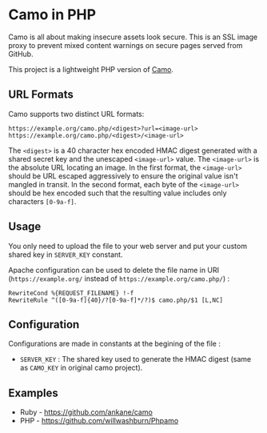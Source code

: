 
# Camo in PHP

Camo is all about making insecure assets look secure. This is an SSL image proxy to prevent mixed content warnings on secure pages served from GitHub.

This project is a lightweight PHP version of [Camo](https://github.com/atmos/camo).

## URL Formats

Camo supports two distinct URL formats:

	https://example.org/camo.php/<digest>?url=<image-url>
	https://example.org/camo.php/<digest>/<image-url>

The `<digest>` is a 40 character hex encoded HMAC digest generated with a shared secret key and the unescaped `<image-url>` value. The `<image-url>` is the absolute URL locating an image. In the first format, the `<image-url>` should be URL escaped aggressively to ensure the original value isn't mangled in transit. In the second format, each byte of the `<image-url>` should be hex encoded such that the resulting value includes only characters `[0-9a-f]`.

## Usage

You only need to upload the file to your web server and put your custom shared key in `SERVER_KEY` constant.

Apache configuration can be used to delete the file name in URI (`https://example.org/` instead of `https://example.org/camo.php/`) :

	RewriteCond %{REQUEST_FILENAME} !-f
	RewriteRule ^([0-9a-f]{40}/?[0-9a-f]*/?)$ camo.php/$1 [L,NC]

## Configuration

Configurations are made in constants at the begining of the file :

* `SERVER_KEY` : The shared key used to generate the HMAC digest (same as `CAMO_KEY` in original camo project).

## Examples

* Ruby - https://github.com/ankane/camo
* PHP - https://github.com/willwashburn/Phpamo
